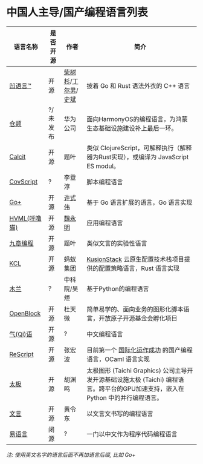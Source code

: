 # 中国人主导/国产编程语言列表

<!-- 保持拼音有序 -->

| 语言名称 | 是否开源 | 作者 | 简介 |
|---|---|---|---|
| [凹语言™](https://wa-lang.org) | 开源 | [柴树杉](https://github.com/chai2010)/[丁尔男](https://github.com/3dgen)/[史斌](https://github.com/benshi001) | 披着 Go 和 Rust 语法外衣的 C++ 语言 |
| [仓颉](https://baike.baidu.com/item/%E4%BB%93%E9%A2%89/58954708) | ?/未发布 | 华为公司 | 面向HarmonyOS的编程语言，为鸿蒙生态基础设施建设补上最后一环。
| [Calcit](https://calcit-lang.org/) | 开源 | 题叶 | 类似 ClojureScript，可解释执行（解释器为Rust实现），或编译为 JavaScript ES modul。
| [CovScript](https://unicov.cn/covscript/) | ? | 李登淳 | 脚本编程语言 |
| [Go+](https://github.com/goplus/gop) | 开源 | [许式伟](https://github.com/xushiwei) | 基于 Go 语言扩展的语言，Go 语言实现 |
| [HVML(呼噜猫)](https://hvml.fmsoft.cn/) | 开源 | [魏永明](https://github.com/VincentWei) | 应用编程语言
| [九章编程](https://jiuzhang.cirru.org/) | 开源 | 题叶 | 类似文言的实验性语言
| [KCL](https://github.com/KusionStack/KCLVM) | 开源 | 蚂蚁集团| [KusionStack](https://github.com/KusionStack/kusion) 云原生配置技术栈项目提供的配置策略语言，Rust 语言实现 |
| [木兰](https://gitee.com/MulanRevive/mulan-rework) | ? | 中科院/吴烜 | 基于Python的编程语言
| [OpenBlock](https://gitee.com/openblock/openblock) | 开源 | 杜天微 | 简单易学的、面向业务的图形化脚本语言，开放原子开源基金会孵化项目 |
| [气(Qi)语](https://github.com/AnonymousAAArdvark/qi/blob/master/README.zh.md) | 开源 | ? | 中文编程语言 |
| [ReScript](https://rescript-lang.org) | 开源 | 张宏波 | 目前第一个 [国际化运作成功](https://forum.rescript-lang.org/) 的国产编程语言，OCaml 语言实现 |
| [太极](https://taichi-lang.cn) | 开源 | 胡渊鸣 | 太极图形 (Taichi Graphics) 公司主导开发开源基础设施太极 (Taichi) 编程语言。跨平台的GPU加速支持，嵌入在 Python 中的并行编程语言。|
| [文言](https://wy-lang.org/) | 开源 | 黄令东 | 以文言文书写的编程语言 |
| [易语言](http://www.dywt.com.cn/) | 闭源 | ? | 一门以中文作为程序代码编程语言


*注: 使用英文名字的语言后面不再加语言后缀, 比如 Go+*
